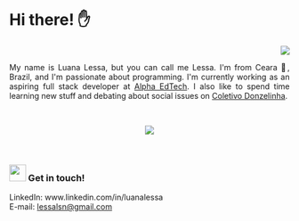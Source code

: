 # Hi there! ✋
<p align = "right" > <img src = "https://komarev.com/ghpvc/?username=luanalessa&color=blue" /> </p>

<p align="justify">My name is Luana Lessa, but you can call me Lessa. I'm from Ceara 🌵, Brazil, and I'm  passionate about programming. I'm currently working as an aspiring full stack developer at <a href="https://sejaalphaedtech.org.br/">Alpha EdTech</a>. I also like to spend time learning new stuff and debating about social issues on <a href="https://www.instagram.com/coletivodonzelinha/">Coletivo Donzelinha</a>. </p></br>



<p align="center">
   <img src="https://github-readme-stats.vercel.app/api?username=luanalessa&show_icons=true&theme=react" />
</p>
<br/>

 
<h3><img src="https://github.com/SP-XD/SP-XD/blob/main/images/message.gif?raw=true" width="30" /> Get in touch! </h3>
LinkedIn: www.linkedin.com/in/luanalessa </br>
E-mail: <a href="mailto:lessalsn@gmail.com">lessalsn@gmail.com</a>


